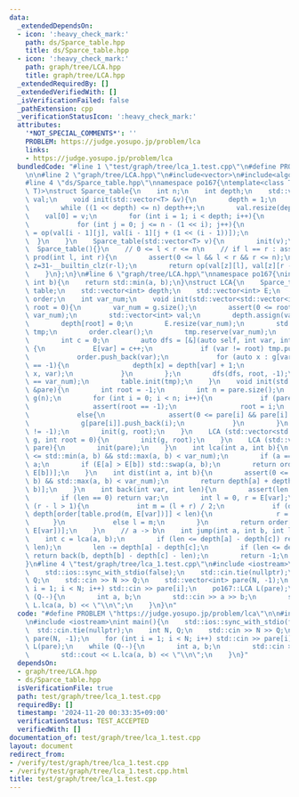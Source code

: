 ```yaml
---
data:
  _extendedDependsOn:
  - icon: ':heavy_check_mark:'
    path: ds/Sparce_table.hpp
    title: ds/Sparce_table.hpp
  - icon: ':heavy_check_mark:'
    path: graph/tree/LCA.hpp
    title: graph/tree/LCA.hpp
  _extendedRequiredBy: []
  _extendedVerifiedWith: []
  _isVerificationFailed: false
  _pathExtension: cpp
  _verificationStatusIcon: ':heavy_check_mark:'
  attributes:
    '*NOT_SPECIAL_COMMENTS*': ''
    PROBLEM: https://judge.yosupo.jp/problem/lca
    links:
    - https://judge.yosupo.jp/problem/lca
  bundledCode: "#line 1 \"test/graph/tree/lca_1.test.cpp\"\n#define PROBLEM \"https://judge.yosupo.jp/problem/lca\"\
    \n\n#line 2 \"graph/tree/LCA.hpp\"\n#include<vector>\n#include<algorithm>\n#include<cassert>\n\
    #line 4 \"ds/Sparce_table.hpp\"\nnamespace po167{\ntemplate<class T, T(*op)(T,\
    \ T)>\nstruct Sparce_table{\n    int n;\n    int depth;\n    std::vector<std::vector<T>>\
    \ val;\n    void init(std::vector<T> &v){\n        depth = 1;\n        n = v.size();\n\
    \        while ((1 << depth) <= n) depth++;\n        val.resize(depth);\n    \
    \    val[0] = v;\n        for (int i = 1; i < depth; i++){\n            val[i].resize(n);\n\
    \            for (int j = 0; j <= n - (1 << i); j++){\n                val[i][j]\
    \ = op(val[i - 1][j], val[i - 1][j + (1 << (i - 1))]);\n            }\n      \
    \  }\n    }\n    Sparce_table(std::vector<T> v){\n        init(v);\n    }\n  \
    \  Sparce_table(){}\n    // 0 <= l < r <= n\n    // if l == r : assert\n    T\
    \ prod(int l, int r){\n        assert(0 <= l && l < r && r <= n);\n        int\
    \ z=31-__builtin_clz(r-l);\n        return op(val[z][l], val[z][r - (1 << z)]);\n\
    \    }\n};\n}\n#line 6 \"graph/tree/LCA.hpp\"\nnamespace po167{\nint op(int a,\
    \ int b){\n    return std::min(a, b);\n}\nstruct LCA{\n    Sparce_table<int, op>\
    \ table;\n    std::vector<int> depth;\n    std::vector<int> E;\n    std::vector<int>\
    \ order;\n    int var_num;\n    void init(std::vector<std::vector<int>> &g, int\
    \ root = 0){\n        var_num = g.size();\n        assert(0 <= root && root <\
    \ var_num);\n        std::vector<int> val;\n        depth.assign(var_num, -1);\n\
    \        depth[root] = 0;\n        E.resize(var_num);\n        std::vector<int>\
    \ tmp;\n        order.clear();\n        tmp.reserve(var_num);\n        order.reserve(var_num);\n\
    \        int c = 0;\n        auto dfs = [&](auto self, int var, int pare) -> void\
    \ {\n            E[var] = c++;\n            if (var != root) tmp.push_back(E[pare]);\n\
    \            order.push_back(var);\n            for (auto x : g[var]) if (depth[x]\
    \ == -1){\n                depth[x] = depth[var] + 1;\n                self(self,\
    \ x, var);\n            }\n        };\n        dfs(dfs, root, -1);\n        assert(c\
    \ == var_num);\n        table.init(tmp);\n    }\n    void init(std::vector<int>\
    \ &pare){\n        int root = -1;\n        int n = pare.size();\n        std::vector<std::vector<int>>\
    \ g(n);\n        for (int i = 0; i < n; i++){\n            if (pare[i] < 0){\n\
    \                assert(root == -1);\n                root = i;\n            }\n\
    \            else{\n                assert(0 <= pare[i] && pare[i] < n);\n   \
    \             g[pare[i]].push_back(i);\n            }\n        }\n        assert(root\
    \ != -1);\n        init(g, root);\n    }\n    LCA (std::vector<std::vector<int>>\
    \ g, int root = 0){\n        init(g, root);\n    }\n    LCA (std::vector<int>\
    \ pare){\n        init(pare);\n    }\n    int lca(int a, int b){\n        assert(0\
    \ <= std::min(a, b) && std::max(a, b) < var_num);\n        if (a == b) return\
    \ a;\n        if (E[a] > E[b]) std::swap(a, b);\n        return order[table.prod(E[a],\
    \ E[b])];\n    }\n    int dist(int a, int b){\n        assert(0 <= std::min(a,\
    \ b) && std::max(a, b) < var_num);\n        return depth[a] + depth[b] - 2 * depth[lca(a,\
    \ b)];\n    }\n    int back(int var, int len){\n        assert(len <= depth[var]);\n\
    \        if (len == 0) return var;\n        int l = 0, r = E[var];\n        while\
    \ (r - l > 1){\n            int m = (l + r) / 2;\n            if (depth[var] -\
    \ depth[order[table.prod(m, E[var])]] < len){\n                r = m;\n      \
    \      }\n            else l = m;\n        }\n        return order[table.prod(l,\
    \ E[var])];\n    }\n    // a -> b\n    int jump(int a, int b, int len){\n    \
    \    int c = lca(a, b);\n        if (len <= depth[a] - depth[c]) return back(a,\
    \ len);\n        len -= depth[a] - depth[c];\n        if (len <= depth[b] - depth[c])\
    \ return back(b, depth[b] - depth[c] - len);\n        return -1;\n    }\n};\n\n\
    }\n#line 4 \"test/graph/tree/lca_1.test.cpp\"\n#include <iostream>\nint main(){\n\
    \    std::ios::sync_with_stdio(false);\n    std::cin.tie(nullptr);\n    int N,\
    \ Q;\n    std::cin >> N >> Q;\n    std::vector<int> pare(N, -1);\n    for (int\
    \ i = 1; i < N; i++) std::cin >> pare[i];\n    po167::LCA L(pare);\n    while\
    \ (Q--){\n        int a, b;\n        std::cin >> a >> b;\n        std::cout <<\
    \ L.lca(a, b) << \"\\n\";\n    }\n}\n"
  code: "#define PROBLEM \"https://judge.yosupo.jp/problem/lca\"\n\n#include \"../../../graph/tree/LCA.hpp\"\
    \n#include <iostream>\nint main(){\n    std::ios::sync_with_stdio(false);\n  \
    \  std::cin.tie(nullptr);\n    int N, Q;\n    std::cin >> N >> Q;\n    std::vector<int>\
    \ pare(N, -1);\n    for (int i = 1; i < N; i++) std::cin >> pare[i];\n    po167::LCA\
    \ L(pare);\n    while (Q--){\n        int a, b;\n        std::cin >> a >> b;\n\
    \        std::cout << L.lca(a, b) << \"\\n\";\n    }\n}"
  dependsOn:
  - graph/tree/LCA.hpp
  - ds/Sparce_table.hpp
  isVerificationFile: true
  path: test/graph/tree/lca_1.test.cpp
  requiredBy: []
  timestamp: '2024-11-20 00:33:35+09:00'
  verificationStatus: TEST_ACCEPTED
  verifiedWith: []
documentation_of: test/graph/tree/lca_1.test.cpp
layout: document
redirect_from:
- /verify/test/graph/tree/lca_1.test.cpp
- /verify/test/graph/tree/lca_1.test.cpp.html
title: test/graph/tree/lca_1.test.cpp
---
```

